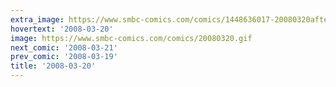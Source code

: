 ```yaml
---
extra_image: https://www.smbc-comics.com/comics/1448636017-20080320after.png
hovertext: '2008-03-20'
image: https://www.smbc-comics.com/comics/20080320.gif
next_comic: '2008-03-21'
prev_comic: '2008-03-19'
title: '2008-03-20'
---
```


